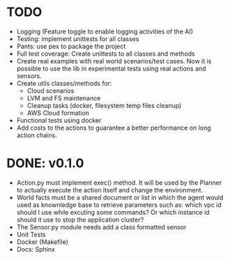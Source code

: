 # TODO

* Logging (Feature toggle to enable logging activities of the AI)
* Testing: implement unittests for all classes
* Pants: use pex to package the project
* Full test coverage: Create unittests to all classes and methods
* Create real examples with real world scenarios/test cases. Now it is possible to use the lib in experimental tests using real actions and sensors.
* Create utils classes/methods for:
  - Cloud scenarios
  - LVM and FS maintenance
  - Cleanup tasks (docker, filesystem temp files cleanup)
  - AWS Cloud formation
* Functional tests using docker
* Add costs to the actions to guarantee a better performance on long action chains.

# DONE: v0.1.0
* Action.py must implement exec() method. It will be used by the Planner to actually execute the action itself and change the environment.
* World facts must be a shared document or list in which the agent would used as knownledge base to retrieve parameters such as: which vpc id should I use while excuting some commands? Or which instance id should it use to stop the application cluster?
* The Sensor.py module needs add a class formatted sensor
* Unit Tests
* Docker (Makefile)
* Docs: Sphinx
